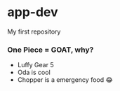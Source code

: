 # app-dev
My first repository

### One Piece = GOAT, why?
- Luffy Gear 5
- Oda is cool
- Chopper is a emergency food 😂
